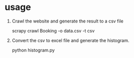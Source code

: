 # usage

1. Crawl the website and generate the result to a csv file
	
	scrapy crawl Booking -o data.csv -t csv
2. Convert the csv to excel file and generate the histogram.
	
	python histogram.py
